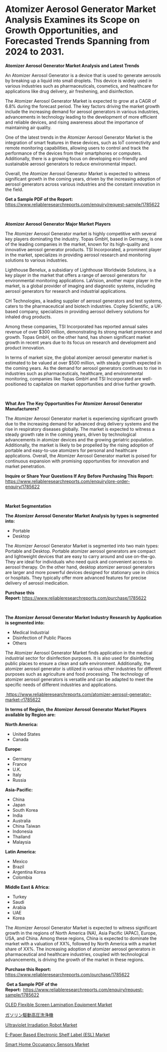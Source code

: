 <p><h1>Atomizer Aerosol Generator Market Analysis Examines its Scope on Growth Opportunities, and Forecasted Trends Spanning from 2024 to 2031.</h1></p><p><strong>Atomizer Aerosol Generator Market Analysis and Latest Trends</strong></p>
<p><p>An Atomizer Aerosol Generator is a device that is used to generate aerosols by breaking up a liquid into small droplets. This device is widely used in various industries such as pharmaceuticals, cosmetics, and healthcare for applications like drug delivery, air freshening, and disinfection.</p><p>The Atomizer Aerosol Generator Market is expected to grow at a CAGR of 6.8% during the forecast period. The key factors driving the market growth include the increasing demand for aerosol generators in various industries, advancements in technology leading to the development of more efficient and reliable devices, and rising awareness about the importance of maintaining air quality.</p><p>One of the latest trends in the Atomizer Aerosol Generator Market is the integration of smart features in these devices, such as IoT connectivity and remote monitoring capabilities, allowing users to control and track the performance of the devices from their smartphones or computers. Additionally, there is a growing focus on developing eco-friendly and sustainable aerosol generators to reduce environmental impact.</p><p>Overall, the Atomizer Aerosol Generator Market is expected to witness significant growth in the coming years, driven by the increasing adoption of aerosol generators across various industries and the constant innovation in the field.</p></p>
<p><strong>Get a Sample PDF of the Report:&nbsp;</strong> <a href="https://www.reliableresearchreports.com/enquiry/request-sample/1785622">https://www.reliableresearchreports.com/enquiry/request-sample/1785622</a></p>
<p>&nbsp;</p>
<p><strong>Atomizer Aerosol Generator Major Market Players</strong></p>
<p><p>The Atomizer Aerosol Generator market is highly competitive with several key players dominating the industry. Topas GmbH, based in Germany, is one of the leading companies in the market, known for its high-quality and innovative aerosol generator products. TSI Incorporated, a prominent player in the market, specializes in providing aerosol research and monitoring solutions to various industries.</p><p>Lighthouse Benelux, a subsidiary of Lighthouse Worldwide Solutions, is a key player in the market that offers a range of aerosol generators for environmental monitoring applications. LaVision, another major player in the market, is a global provider of imaging and diagnostic systems, including aerosol generators for research and industrial applications.</p><p>CH Technologies, a leading supplier of aerosol generators and test systems, caters to the pharmaceutical and biotech industries. Copley Scientific, a UK-based company, specializes in providing aerosol delivery solutions for inhaled drug products.</p><p>Among these companies, TSI Incorporated has reported annual sales revenue of over $300 million, demonstrating its strong market presence and growth. Topas GmbH, on the other hand, has shown significant market growth in recent years due to its focus on research and development and product innovation.</p><p>In terms of market size, the global atomizer aerosol generator market is estimated to be valued at over $500 million, with steady growth expected in the coming years. As the demand for aerosol generators continues to rise in industries such as pharmaceuticals, healthcare, and environmental monitoring, companies like Topas GmbH and TSI Incorporated are well-positioned to capitalize on market opportunities and drive further growth.</p></p>
<p>&nbsp;</p>
<p><strong>What Are The Key Opportunities For Atomizer Aerosol Generator Manufacturers?</strong></p>
<p><p>The Atomizer Aerosol Generator market is experiencing significant growth due to the increasing demand for advanced drug delivery systems and the rise in respiratory diseases globally. The market is expected to witness a steady growth rate in the coming years, driven by technological advancements in atomizer devices and the growing geriatric population. Additionally, the market is likely to be propelled by the rising adoption of portable and easy-to-use atomizers for personal and healthcare applications. Overall, the Atomizer Aerosol Generator market is poised for continuous expansion with promising opportunities for innovation and market penetration.</p></p>
<p><strong>Inquire or Share Your Questions If Any Before Purchasing This Report:</strong> <a href="https://www.reliableresearchreports.com/enquiry/pre-order-enquiry/1785622">https://www.reliableresearchreports.com/enquiry/pre-order-enquiry/1785622</a></p>
<p>&nbsp;</p>
<p><strong>Market Segmentation</strong></p>
<p><strong>The Atomizer Aerosol Generator Market Analysis by types is segmented into:</strong></p>
<p><ul><li>Portable</li><li>Desktop</li></ul></p>
<p><p>The Atomizer Aerosol Generator Market is segmented into two main types: Portable and Desktop. Portable atomizer aerosol generators are compact and lightweight devices that are easy to carry around and use on-the-go. They are ideal for individuals who need quick and convenient access to aerosol therapy. On the other hand, desktop atomizer aerosol generators are larger and more powerful devices designed for stationary use in clinics or hospitals. They typically offer more advanced features for precise delivery of aerosol medication.</p></p>
<p><strong>Purchase this Report:&nbsp;</strong><a href="https://www.reliableresearchreports.com/purchase/1785622">https://www.reliableresearchreports.com/purchase/1785622</a></p>
<p>&nbsp;</p>
<p><strong>The Atomizer Aerosol Generator Market Industry Research by Application is segmented into:</strong></p>
<p><ul><li>Medical Industrial</li><li>Disinfection of Public Places</li><li>Others</li></ul></p>
<p><p>The Atomizer Aerosol Generator Market finds application in the medical industrial sector for disinfection purposes. It is also used for disinfecting public places to ensure a clean and safe environment. Additionally, the atomizer aerosol generator is utilized in various other industries for different purposes such as agriculture and food processing. The technology of atomizer aerosol generators is versatile and can be adapted to meet the specific needs of different industries and applications.</p></p>
<p><a href="https://www.reliableresearchreports.com/atomizer-aerosol-generator-market-r1785622">&nbsp;https://www.reliableresearchreports.com/atomizer-aerosol-generator-market-r1785622</a></p>
<p><strong>In terms of Region, the Atomizer Aerosol Generator Market Players available by Region are:</strong></p>
<p>
    <p> <strong> North America: </strong>
        <ul>
            <li>United States</li>
            <li>Canada</li>
        </ul>
        </p> 
    <p> <strong> Europe: </strong>
        <ul>
            <li>Germany</li>
            <li>France</li>
            <li>U.K.</li>
            <li>Italy</li>
            <li>Russia</li>
        </ul>
        </p> 
    <p> <strong> Asia-Pacific: </strong>
        <ul>
            <li>China</li>
            <li>Japan</li>
            <li>South Korea</li>
            <li>India</li>
            <li>Australia</li>
            <li>China Taiwan</li>
            <li>Indonesia</li>
            <li>Thailand</li>
            <li>Malaysia</li>
        </ul>
        </p> 
    <p> <strong> Latin America: </strong>
        <ul>
            <li>Mexico</li>
            <li>Brazil</li>
            <li>Argentina Korea</li>
            <li>Colombia</li>
        </ul>
        </p> 
    <p> <strong> Middle East & Africa: </strong>
        <ul>
            <li>Turkey</li>
            <li>Saudi</li>
            <li>Arabia</li>
            <li>UAE</li>
            <li>Korea</li>
        </ul>
    </p>
    </p>
<p><p>The Atomizer Aerosol Generator Market is expected to witness significant growth in the regions of North America (NA), Asia Pacific (APAC), Europe, USA, and China. Among these regions, China is expected to dominate the market with a valuation of XX%, followed by North America with a market share of XX%. The increasing adoption of atomizer aerosol generators in pharmaceutical and healthcare industries, coupled with technological advancements, is driving the growth of the market in these regions.</p></p>
<p><strong>Purchase this Report: </strong><a href="https://www.reliableresearchreports.com/purchase/1785622">https://www.reliableresearchreports.com/purchase/1785622</a></p>
<p>&nbsp;<strong>Get a Sample PDF of the Report:&nbsp;&nbsp;</strong><a href="https://www.reliableresearchreports.com/enquiry/request-sample/1785622">https://www.reliableresearchreports.com/enquiry/request-sample/1785622</a></p>
<p><strong></strong></p>
<p><p><a href="https://github.com/HarmonyBogan1944/Market-Research-Report-List-1/blob/main/oled-flexible-screen-lamination-equipment-market.md">OLED Flexible Screen Lamination Equipment Market</a></p><p><a href="https://github.com/ReganWisoky2023/Market-Research-Report-List-1/blob/main/1318044105086.md">ガソリン駆動高圧洗浄機</a></p><p><a href="https://github.com/Sinjinluong3e0awx2m195k76/Market-Research-Report-List-2/blob/main/ultraviolet-irradiation-robot-market.md">Ultraviolet Irradiation Robot Market</a></p><p><a href="https://issuu.com/reportprime-2/docs/e-paper-based-electronic-shelf-label-esl-market-si">E-Paper Based Electronic Shelf Label (ESL) Market</a></p><p><a href="https://issuu.com/reportprime-2/docs/smart-home-occupancy-sensors-market-size-2030.pptx">Smart Home Occupancy Sensors Market</a></p></p>